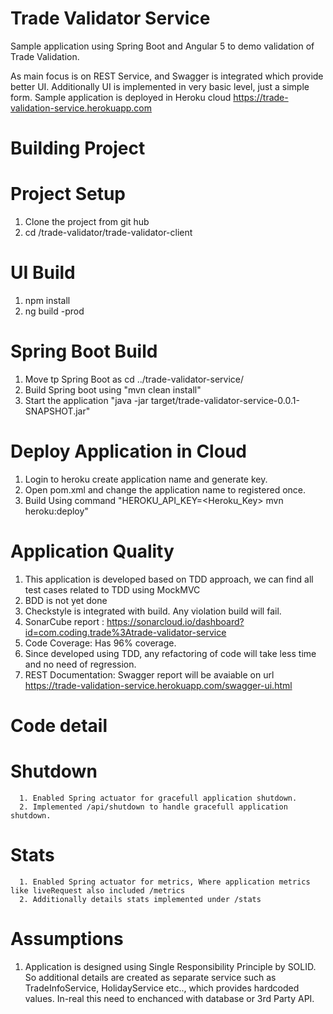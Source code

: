 # Trade Validator Service

Sample application using Spring Boot and Angular 5 to demo validation of Trade Validation.

As main focus is on REST Service, and Swagger is integrated which provide better UI.
Additionally UI is implemented in very basic level, just a simple form. 
Sample application is deployed in Heroku cloud https://trade-validation-service.herokuapp.com

# Building Project
 # Project Setup
   1. Clone the project from git hub
   2. cd /trade-validator/trade-validator-client
 # UI Build
   1. npm install
   2. ng build -prod
 # Spring Boot Build  
   1. Move tp Spring Boot as cd ../trade-validator-service/
   2. Build Spring boot using "mvn clean install"
   3. Start the application "java -jar target/trade-validator-service-0.0.1-SNAPSHOT.jar"
 # Deploy Application in Cloud
   1. Login to heroku create application name and generate key.
   2. Open pom.xml and change the application name to registered once.
   1. Build Using command "HEROKU_API_KEY=<Heroku_Key> mvn heroku:deploy"

# Application Quality
1. This application is developed based on TDD approach, we can find all test cases related to TDD using MockMVC
2. BDD is not yet done
3. Checkstyle is integrated with build. Any violation build will fail.
4. SonarCube report : https://sonarcloud.io/dashboard?id=com.coding.trade%3Atrade-validator-service 
5. Code Coverage: Has 96% coverage.
6. Since developed using TDD, any refactoring of code will take less time and no need of regression.
7. REST Documentation: Swagger report will be avaiable on url https://trade-validation-service.herokuapp.com/swagger-ui.html

# Code detail
   # Shutdown
      1. Enabled Spring actuator for gracefull application shutdown.
      2. Implemented /api/shutdown to handle gracefull application shutdown.
  # Stats
      1. Enabled Spring actuator for metrics, Where application metrics like liveRequest also included /metrics
      2. Additionally details stats implemented under /stats
      
# Assumptions
   1. Application is designed using Single Responsibility Principle by SOLID. So additional details are created as separate service such as TradeInfoService, HolidayService etc.., which provides hardcoded values. In-real this need to enchanced with database or 3rd Party API.
